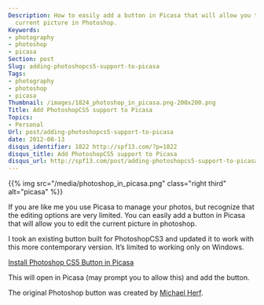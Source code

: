 ```yaml
---
Description: How to easily add a button in Picasa that will allow you to edit the
  current picture in Photoshop.
Keywords:
- photography
- photoshop
- picasa
Section: post
Slug: adding-photoshopcs5-support-to-picasa
Tags:
- photography
- photoshop
- picasa
Thumbnail: /images/1824_photoshop_in_picasa.png-200x200.png
Title: Add PhotoshopCS5 support to Picasa
Topics:
- Personal
Url: post/adding-photoshopcs5-support-to-picasa
date: 2012-08-13
disqus_identifier: 1822 http://spf13.com/?p=1822
disqus_title: Add PhotoshopCS5 support to Picasa
disqus_url: http://spf13.com/post/adding-photoshopcs5-support-to-picasa/
---
```


{{% img src="/media/photoshop_in_picasa.png" class="right third" alt="picasa" %}}

If you are like me you use Picasa to manage your photos, but recognize
that the editing options are very limited. You can easily add a button
in Picasa that will allow you to edit the current picture in photoshop.

I took an existing button built for PhotoshopCS3 and updated it to work
with this more contemporary version. It’s limited to working only on
Windows.

[Install Photoshop CS5 Button in
Picasa](picasa://importbutton/?url=https://s3.amazonaws.com/spf13-cdn/uploads/PhotoshopCS5.pbz)

This will open in Picasa (may prompt you to allow this) and add the
button.

The original Photoshop button was created by [Michael
Herf](http://google-code-updates.blogspot.com/2008/03/add-your-own-buttons-to-picasa-upload.html).
